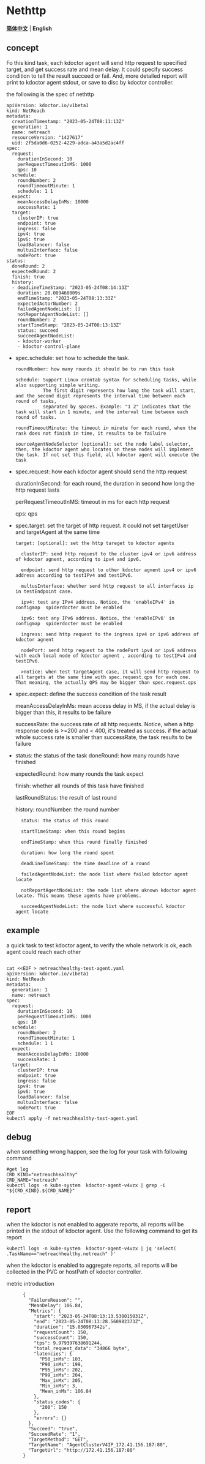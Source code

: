# Nethttp

[**简体中文**](./netreach-zh_CN.md) | **English**

## concept 

Fo this kind task, each kdoctor agent will send http request to specified target, and get success rate and mean delay. 
It could specify success condition to tell the result succeed or fail. 
And, more detailed report will print to kdoctor agent stdout, or save to disc by kdoctor controller.

the following is the spec of nethttp
```shell
apiVersion: kdoctor.io/v1beta1
kind: NetReach
metadata:
  creationTimestamp: "2023-05-24T08:11:13Z"
  generation: 1
  name: netreach
  resourceVersion: "1427617"
  uid: 2f5da0d6-0252-4229-adca-a43a5d2ac4ff
spec:
  request:
    durationInSecond: 10
    perRequestTimeoutInMS: 1000
    qps: 10
  schedule:
    roundNumber: 2
    roundTimeoutMinute: 1
    schedule: 1 1
  expect:
    meanAccessDelayInMs: 10000
    successRate: 1
  target:
    clusterIP: true
    endpoint: true
    ingress: false
    ipv4: true
    ipv6: true
    loadBalancer: false
    multusInterface: false
    nodePort: true
status:
  doneRound: 2
  expectedRound: 2
  finish: true
  history:
  - deadLineTimeStamp: "2023-05-24T08:14:13Z"
    duration: 20.089468009s
    endTimeStamp: "2023-05-24T08:13:33Z"
    expectedActorNumber: 2
    failedAgentNodeList: []
    notReportAgentNodeList: []
    roundNumber: 2
    startTimeStamp: "2023-05-24T08:13:13Z"
    status: succeed
    succeedAgentNodeList:
    - kdoctor-worker
    - kdoctor-control-plane
```

* spec.schedule: set how to schedule the task.

      roundNumber: how many rounds it should be to run this task

      schedule: Support Linux crontab syntax for scheduling tasks, while also supporting simple writing. 
                The first digit represents how long the task will start, and the second digit represents the interval time between each round of tasks,
                separated by spaces. Example: "1 2" indicates that the task will start in 1 minute, and the interval time between each round of tasks.

      roundTimeoutMinute: the timeout in minute for each round, when the rask does not finish in time, it results to be failuire

      sourceAgentNodeSelector [optional]: set the node label selector, then, the kdoctor agent who locates on these nodes will implement the task. If not set this field, all kdoctor agent will execute the task

* spec.request: how each kdoctor agent should send the http request

    durationInSecond: for each round, the duration in second how long the http request lasts

    perRequestTimeoutInMS: timeout in ms for each http request 

    qps: qps

* spec.target: set the target of http request. it could not set targetUser and targetAgent at the same time

      target: [optional]: set the http tareget to kdoctor agents

        clusterIP: send http request to the cluster ipv4 or ipv6 address of kdoctor agnent, according to ipv4 and ipv6.

        endpoint: send http request to other kdoctor agnent ipv4 or ipv6 address according to testIPv4 and testIPv6.

        multusInterface: whether send http request to all interfaces ip in testEndpoint case.

        ipv4: test any IPv4 address. Notice, the 'enableIPv4' in configmap  spiderdocter must be enabled

        ipv6: test any IPv6 address. Notice, the 'enableIPv6' in configmap  spiderdocter must be enabled

        ingress: send http request to the ingress ipv4 or ipv6 address of kdoctor agnent

        nodePort: send http request to the nodePort ipv4 or ipv6 address with each local node of kdoctor agnent , according to testIPv4 and testIPv6.

        >notice: when test targetAgent case, it will send http request to all targets at the same time with spec.request.qps for each one. That meaning, the actually QPS may be bigger than spec.request.qps

* spec.expect: define the success condition of the task result 

    meanAccessDelayInMs: mean access delay in MS, if the actual delay is bigger than this, it results to be failure

    successRate: the success rate of all http requests. Notice, when a http response code is >=200 and < 400, it's treated as success. if the actual whole success rate is smaller than successRate, the task results to be failure

* status: the status of the task
    doneRound: how many rounds have finished

    expectedRound: how many rounds the task expect

    finish: whether all rounds of this task have finished

    lastRoundStatus: the result of last round

    history:
        roundNumber: the round number

        status: the status of this round

        startTimeStamp: when this round begins

        endTimeStamp: when this round finally finished

        duration: how long the round spent

        deadLineTimeStamp: the time deadline of a round 

        failedAgentNodeList: the node list where failed kdoctor agent locate

        notReportAgentNodeList: the node list where uknown kdoctor agent locate. This means these agents have problems.

        succeedAgentNodeList: the node list where successful kdoctor agent locate


## example 

a quick task to test kdoctor agent, to verify the whole network is ok, each agent could reach each other

```shell

cat <<EOF > netreachhealthy-test-agent.yaml
apiVersion: kdoctor.io/v1beta1
kind: NetReach
metadata:
  generation: 1
  name: netreach
spec:
  request:
    durationInSecond: 10
    perRequestTimeoutInMS: 1000
    qps: 10
  schedule:
    roundNumber: 2
    roundTimeoutMinute: 1
    schedule: 1 1
  expect:
    meanAccessDelayInMs: 10000
    successRate: 1
  target:
    clusterIP: true
    endpoint: true
    ingress: false
    ipv4: true
    ipv6: true
    loadBalancer: false
    multusInterface: false
    nodePort: true
EOF
kubectl apply -f netreachhealthy-test-agent.yaml

```

## debug

when something wrong happen, see the log for your task with following command
```shell
#get log 
CRD_KIND="netreachhealthy"
CRD_NAME="netreach"
kubectl logs -n kube-system  kdoctor-agent-v4vzx | grep -i "${CRD_KIND}.${CRD_NAME}"

```


## report

when the kdoctor is not enabled to aggerate reports, all reports will be printed in the stdout of kdoctor agent.
Use the following command to get its report
```shell
kubectl logs -n kube-system  kdoctor-agent-v4vzx | jq 'select( .TaskName=="netreachhealthy.netreach" )'
```

when the kdoctor is enabled to aggregate reports, all reports will be collected in the PVC or hostPath of kdoctor controller.


metric introduction
```shell
      {
        "FailureReason": "",
        "MeanDelay": 106.84,
        "Metrics": {
          "start": "2023-05-24T08:13:13.530015031Z",
          "end": "2023-05-24T08:13:28.560982373Z",
          "duration": "15.030967342s",
          "requestCount": 150,
          "successCount": 150,
          "tps": 9.979397638691244,
          "total_request_data": "34866 byte",
          "latencies": {
            "P50_inMs": 103,
            "P90_inMs": 199,
            "P95_inMs": 202,
            "P99_inMs": 204,
            "Max_inMx": 205,
            "Min_inMs": 3,
            "Mean_inMs": 106.84
          },
          "status_codes": {
            "200": 150
          },
          "errors": {}
        },
        "Succeed": "true",
        "SucceedRate": "1",
        "TargetMethod": "GET",
        "TargetName": "AgentClusterV4IP_172.41.156.187:80",
        "TargetUrl": "http://172.41.156.187:80"
      }
```
